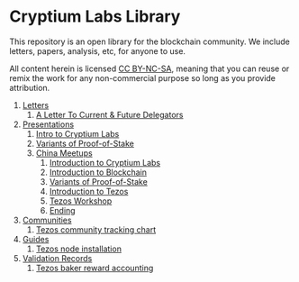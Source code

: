 # Cryptium Labs Library

This repository is an open library for the blockchain community. We include letters, papers, analysis, etc, for anyone to use.

All content herein is licensed [CC BY-NC-SA](https://creativecommons.org/licenses/by-nc-sa/4.0/), meaning that you can reuse or remix the work for any non-commercial purpose so long as you provide attribution.

1. [Letters](letters)
    1. [A Letter To Current & Future Delegators](letters/a-letter-to-current-and-future-delegators.pdf)
1. [Presentations](presentations)
    1. [Intro to Cryptium Labs](presentations/1_intro-to-cryptium-labs-tezosmeetup-geneva.pdf)
    1. [Variants of Proof-of-Stake](presentations/2_variants-of-proof-of-stake-zkx02-berlin.pdf)
    1. [China Meetups](presentations/china-meetups)
        1. [Introduction to Cryptium Labs](presentations/china-meetups/1_Introduction%20to%20Cryptium%20Labs.pdf)
        1. [Introduction to Blockchain](presentations/china-meetups/2_Introduction%20to%20Blockchain.pdf)
        1. [Variants of Proof-of-Stake](presentations/china-meetups/3_Variants%20of%20PoS.pdf)
        1. [Introduction to Tezos](presentations/china-meetups/4_Introduction%20to%20Tezos.pdf)
        1. [Tezos Workshop](presentations/china-meetups/5_Tezos%20Workshop.pdf)
        1. [Ending](presentations/china-meetups/Ending.pdf)
1. [Communities](communities)
    1. [Tezos community tracking chart](communities/tezos-community.csv)
1. [Guides](guides)
    1. [Tezos node installation](guides/tezos_workshop.md)
1. [Validation Records](validation-records)
    1. [Tezos baker reward accounting](validation-records/tezos/db.json)
